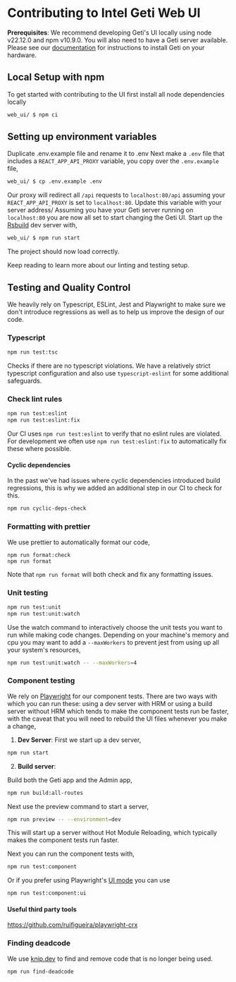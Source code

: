 # Contributing to Intel Geti Web UI

**Prerequisites**: We recommend developing Geti's UI locally using node v22.12.0 and npm v10.9.0. You will also need to have a Geti server available. Please see our [documentation]() for instructions to install Geti on your hardware.

## Local Setup with npm 

To get started with contributing to the UI first install all node dependencies locally

```sh
web_ui/ $ npm ci
```
## Setting up environment variables

Duplicate .env.example file and rename it to .env
Next make a `.env` file that includes a `REACT_APP_API_PROXY` variable, you copy over the `.env.example` file,
```sh
web_ui/ $ cp .env.example .env
```

Our proxy will redirect all `/api` requests  to `localhost:80/api` assuming your `REACT_APP_API_PROXY` is set to `localhost:80`. Update this variable with your server address/
Assuming you have your Geti server running on `localhost:80` you are now all set to start changing the Geti UI.
Start up the [Rsbuild](https://rsbuild.dev/) dev server with,

```sh
web_ui/ $ npm run start
```

The project should now load correctly.

Keep reading to learn more about our linting and testing setup.

## Testing and Quality Control

We heavily rely on Typescript, ESLint, Jest and Playwright to make sure we don't introduce regressions as well as to help us improve the design of our code.

### Typescript

```sh
npm run test:tsc
```

Checks if there are no typescript violations. We have a relatively strict typescript configuration and also use `typescript-eslint` for some additional safeguards.

### Check lint rules

```sh
npm run test:eslint
npm run test:eslint:fix
```

Our CI uses `npm run test:eslint` to verify that no eslint rules are violated. For development we often use `npm run test:eslint:fix` to automatically fix these where possible.

#### Cyclic dependencies

In the past we've had issues where cyclic dependencies introduced build regressions, this is why we added an additional step in our CI to check for this.

```sh
npm run cyclic-deps-check
```

### Formatting with prettier

We use prettier to automatically format our code,

```
npm run format:check
npm run format
```

Note that `npm run format` will both check and fix any formatting issues.

### Unit testing

```sh
npm run test:unit
npm run test:unit:watch
```

Use the watch command to interactively choose the unit tests you want to run while making code changes.
Depending on your machine's memory and cpu you may want to add a `--maxWorkers` to prevent jest from using up all your system's resources,

```sh
npm run test:unit:watch -- --maxWorkers=4
```

### Component testing

We rely on [Playwright](https://playwright.dev/) for our component tests. 
There are two ways with which you can run these: using a dev server with HRM or using a build server without HRM which tends to make the component tests run be faster, with the caveat that you will need to rebuild the UI files whenever you make a change,

1. **Dev Server**: First we start up a dev server,

```sh
npm run start
```

2. **Build server**:

  Build both the Geti app and the Admin app,

```sh
npm run build:all-routes
```

  Next use the preview command to start a server,
  
```sh
npm run preview -- --environment=dev
```

  This will start up a server without Hot Module Reloading, which typically makes the component tests run faster.
  

Next you can run the component tests with,

```sh
npm run test:component
```

Or if you prefer using Playwright's [UI mode](https://playwright.dev/docs/test-ui-mode) you can use
  
```sh
npm run test:component:ui
```

#### Useful third party tools

https://github.com/ruifigueira/playwright-crx

### Finding deadcode

We use [knip.dev](https://knip.dev/) to find and remove code that is no longer being used.

```sh
npm run find-deadcode
```
